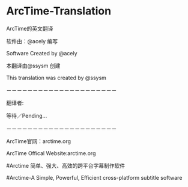 # ArcTime-Translation
ArcTime的英文翻译

软件由：@acely 编写


Software Created by @acely

本翻译由@ssysm 创建


This translation was created by @ssysm

－－－－－－－－－－－－－－－－－－－－－

翻译者:


等待／Pending...


－－－－－－－－－－－－－－－－－－－－－


ArcTime官网：arctime.org

ArcTime Offical Website:arctime.org

#Arctime 简单、强大、高效的跨平台字幕制作软件

#Arctime-A Simple, Powerful, Efficient cross-platform subtitle software
